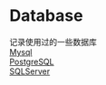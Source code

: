 # Database  
记录使用过的一些数据库  
[Mysql](https://github.com/Monkey5030/Database/tree/master/Mysql)    
[PostgreSQL](https://github.com/Monkey5030/Database/tree/master/postgresql)  
[SQLServer](https://github.com/Monkey5030/Database/tree/master/SQLServer)  
